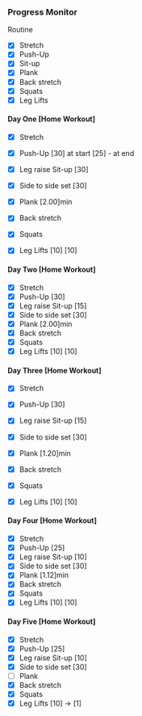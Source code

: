 ### Progress Monitor

Routine
- [x] Stretch 
- [x] Push-Up
- [x] Sit-up
- [x] Plank
- [x] Back stretch
- [x] Squats
- [x] Leg Lifts

#### Day One [Home Workout]
- [x] Stretch 
- [x] Push-Up [30] at start [25] - at end
- [x] Leg raise Sit-up [30]
- [x] Side to side set [30]
- [x] Plank [2.00]min
- [x] Back stretch 
- [x] Squats
- [x] Leg Lifts [10] [10]


#### Day Two [Home Workout]
- [x] Stretch 
- [x] Push-Up [30] 
- [x] Leg raise Sit-up [15]
- [x] Side to side set [30]
- [x] Plank [2.00]min
- [x] Back stretch 
- [x] Squats
- [x] Leg Lifts [10] [10]

#### Day Three [Home Workout]
- [x] Stretch 
- [x] Push-Up [30] 
- [x] Leg raise Sit-up [15]
- [x] Side to side set [30]
- [x] Plank [1.20]min
- [x] Back stretch 
- [x] Squats
- [x] Leg Lifts [10] [10]


#### Day Four [Home Workout]
- [x] Stretch 
- [x] Push-Up [25] 
- [x] Leg raise Sit-up [10]
- [x] Side to side set [30]
- [x] Plank [1.12]min
- [x] Back stretch 
- [x] Squats
- [x] Leg Lifts [10] [10]

#### Day Five [Home Workout]
- [x] Stretch 
- [x] Push-Up [25] 
- [x] Leg raise Sit-up [10]
- [x] Side to side set [30]
- [ ] Plank 
- [x] Back stretch 
- [x] Squats
- [x] Leg Lifts [10] -> [1]